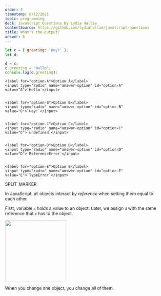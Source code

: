 ```yaml
---
order: 4
timestamp: 6/12/2021
topic: programming
deck: Javascript Questions by Lydia Hallie
contentSource: https://github.com/lydiahallie/javascript-questions
title: What's the output?
answer: A
---
```


  

```javascript
let c = { greeting: 'Hey!' };
let d;

d = c;
c.greeting = 'Hello';
console.log(d.greeting);
```


    <label for="option-A">Option A</label>
    <input type="radio" name="answer-option" id="option-A" value="A">`Hello`</input>
    

    <label for="option-B">Option B</label>
    <input type="radio" name="answer-option" id="option-B" value="B">`Hey!`</input>
    

    <label for="option-C">Option C</label>
    <input type="radio" name="answer-option" id="option-C" value="C">`undefined`</input>
    

    <label for="option-D">Option D</label>
    <input type="radio" name="answer-option" id="option-D" value="D">`ReferenceError`</input>
    

    <label for="option-E">Option E</label>
    <input type="radio" name="answer-option" id="option-E" value="E">`TypeError`</input>
    




SPLIT_MARKER

In JavaScript, all objects interact by _reference_ when setting them equal to each other.

First, variable `c` holds a value to an object. Later, we assign `d` with the same reference that `c` has to the object.

<img src="https://i.imgur.com/ko5k0fs.png" width="200">

When you change one object, you change all of them.




